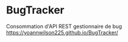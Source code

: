 # BugTracker
Consommation d'API REST gestionnaire de bug
https://yoannwilson225.github.io/BugTracker/